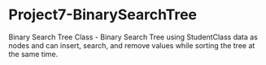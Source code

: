 # Project7-BinarySearchTree
Binary Search Tree Class - Binary Search Tree using StudentClass data as nodes and can insert, search, and remove values while sorting the tree at the same time.
